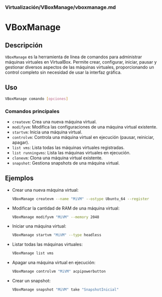 ### **Virtualización/VBoxManage/vboxmanage.md**

# VBoxManage

## Descripción

`VBoxManage` es la herramienta de línea de comandos para administrar máquinas virtuales en VirtualBox. Permite crear, configurar, iniciar, pausar y gestionar diversos aspectos de las máquinas virtuales, proporcionando un control completo sin necesidad de usar la interfaz gráfica.

## Uso

```bash
VBoxManage comando [opciones]
```

### Comandos principales

- `createvm`: Crea una nueva máquina virtual.
- `modifyvm`: Modifica las configuraciones de una máquina virtual existente.
- `startvm`: Inicia una máquina virtual.
- `controlvm`: Controla una máquina virtual en ejecución (pausar, reiniciar, apagar).
- `list vms`: Lista todas las máquinas virtuales registradas.
- `list runningvms`: Lista las máquinas virtuales en ejecución.
- `clonevm`: Clona una máquina virtual existente.
- `snapshot`: Gestiona snapshots de una máquina virtual.

## Ejemplos

- Crear una nueva máquina virtual:
  
  ```bash
  VBoxManage createvm --name "MiVM" --ostype Ubuntu_64 --register
  ```

- Modificar la cantidad de RAM de una máquina virtual:
  
  ```bash
  VBoxManage modifyvm "MiVM" --memory 2048
  ```

- Iniciar una máquina virtual:
  
  ```bash
  VBoxManage startvm "MiVM" --type headless
  ```

- Listar todas las máquinas virtuales:
  
  ```bash
  VBoxManage list vms
  ```

- Apagar una máquina virtual en ejecución:
  
  ```bash
  VBoxManage controlvm "MiVM" acpipowerbutton
  ```

- Crear un snapshot:
  
  ```bash
  VBoxManage snapshot "MiVM" take "SnapshotInicial"
  ```
